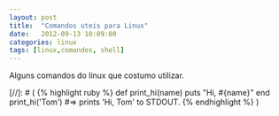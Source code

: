 ```yaml
---
layout: post
title:  "Comandos uteis para Linux"
date:   2012-09-13 10:09:00
categories: linux
tags: [linux,comandos, shell]
---
```

Alguns comandos do linux que costumo utilizar.

[//]: # (
{% highlight ruby %}
def print_hi(name)
  puts "Hi, #{name}"
end
print_hi('Tom')
#=> prints 'Hi, Tom' to STDOUT.
{% endhighlight %}
)